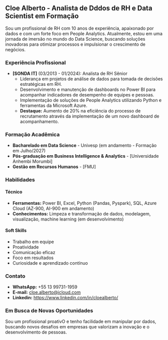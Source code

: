 ##  **Cloe Alberto - Analista de Dddos de RH e Data Scientist em Formação**

Sou um profissional de RH com 10 anos de experiência, apaixonado por dados e com um forte foco em People Analytics. 
Atualmente, estou em uma jornada de imersão no mundo do Data Science, buscando soluções inovadoras para otimizar processos e impulsionar o crescimento de negócios.

### **Experiência Profissional**

* **[SONDA IT]** (03/2013 - 01/2024): Analista de RH Sênior
    * Liderança em projetos de análise de dados para tomada de decisões estratégicas em RH.
    * Desenvolvimento e manutenção de dashboards no Power BI para acompanhar indicadores de desempenho de equipes e pessoas.
    * Implementação de soluções de People Analytics utilizando Python e ferramentas da Microsoft Azure. 
    *  **Destaque:** Aumento de 20% na eficiência do processo de recrutamento através da implementação de um novo dashboard de acompanhamento.

### **Formação Acadêmica**
* **Bacharelado em Data Science** - Univesp (em andamento - Formação em Julho/2027)
* **Pós-graduação em Business Intelligence & Analytics** - [Universidade Anhembi Morumbi]
* **Gestão em Recursos Humanos** - [FMU]

### **Habilidades**
#### **Técnico**
* **Ferramentas:** Power BI, Excel, Python (Pandas, Pyspark), SQL, Azure Cloud (AZ-900, AI-900 em andamento)
* **Conhecimentos:** Limpeza e transformação de dados, modelagem, visualização, machine learning (em desenvolvimento)

#### **Soft Skills**
* Trabalho em equipe
* Proatividade
* Comunicação eficaz
* Foco em resultados
* Curiosidade e aprendizado contínuo

### **Contato**
* **WhatsApp:** +55 13 99731-1959
* **E-mail:** cloe.alberto@icloud.com
* **Linkedin:** https://www.linkedin.com/in/cloealberto/

### **Em Busca de Novas Oportunidades**
Sou um profissional proativO e tenho facilidade em manipular por dados, buscando novos desafios em empresas que valorizam a inovação e o desenvolvimento de pessoas. 
